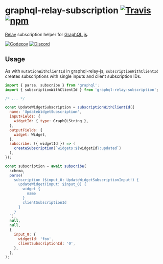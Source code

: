 # graphql-relay-subscription [![Travis][build-badge]][build] [![npm][npm-badge]][npm]

[Relay](http://facebook.github.io/relay/) subscription helper for [GraphQL.js](https://github.com/graphql/graphql-js).

[![Codecov][codecov-badge]][codecov]
[![Discord][discord-badge]][discord]

## Usage

As with `mutationWithClientId` in graphql-relay-js, `subscriptionWithClientId` creates subscriptions with single inputs and client subscription IDs.

```js
import { parse, subscribe } from 'graphql';
import { subscriptionWithClientId } from 'graphql-relay-subscription';

/* ... */

const UpdateWidgetSubscription = subscriptionWithClientId({
  name: 'UpdateWidgetSubscription',
  inputFields: {
    widgetId: { type: GraphQLString },
  },
  outputFields: {
    widget: Widget,
  },
  subscribe: ({ widgetId }) => (
    createSubscription(`widgets:${widgetId}:updated`)
  ),
});

const subscription = await subscribe(
  schema,
  parse(`
    subscription ($input_0: UpdateWidgetSubscriptionInput!) {
      updateWidget(input: $input_0) {
        widget {
          name
        }
        clientSubscriptionId
      }
    }
  `),
  null,
  null,
  {
    input_0: {
      widgetId: 'foo',
      clientSubscriptionId: '0',
    },
  },
);
```


[build-badge]: https://img.shields.io/travis/taion/graphql-relay-subscription/master.svg
[build]: https://travis-ci.org/taion/graphql-relay-subscription

[npm-badge]: https://img.shields.io/npm/v/graphql-relay-subscription.svg
[npm]: https://www.npmjs.org/package/graphql-relay-subscription

[codecov-badge]: https://img.shields.io/codecov/c/github/taion/graphql-relay-subscription/master.svg
[codecov]: https://codecov.io/gh/taion/graphql-relay-subscription

[discord-badge]: https://img.shields.io/badge/Discord-join%20chat%20%E2%86%92-738bd7.svg
[discord]: https://discord.gg/0ZcbPKXt5bX40xsQ
